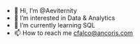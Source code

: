- 👋 Hi, I’m @Aeviternity
- 👀 I’m interested in Data & Analytics
- 🌱 I’m currently learning SQL
- 📫 How to reach me cfalco@ancoris.com

<!---
Aeviternity/Aeviternity is a ✨ special ✨ repository because its `README.md` (this file) appears on your GitHub profile.
You can click the Preview link to take a look at your changes.
--->
